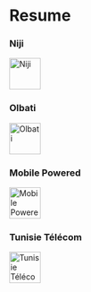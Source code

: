 #  Resume

<p align="left">
<h3> Niji </h3>
<img src="https://media-exp1.licdn.com/dms/image/C4D0BAQEC_5PIkpox2w/company-logo_100_100/0/1519855953189?e=1629331200&v=beta&t=ayL_s0-nttfI8L4QlWQOEJidTnMpa48Muk03O0_mulY" width="56" max-width="100%" alt="Niji"/>
</p>

<p align="left">
<h3> Olbati </h3>
<img src="https://media-exp1.licdn.com/dms/image/C4E0BAQFj4DHlAS7--g/company-logo_100_100/0/1585868202806?e=1629331200&v=beta&t=nxMFEQhRGTk3xvL7nLKbLgwxRhH9rRnpn-2-Yz5p7hs" width="56" max-width="100%" alt="Olbati"/>
</p>

<p align="left">
<h3> Mobile Powered </h3>
<img src="https://media-exp1.licdn.com/dms/image/C4D0BAQEEgJMS2qahOg/company-logo_200_200/0/1560244740027?e=1629331200&v=beta&t=m5XSv8WVc4s9VY7nsE9C8fiTbcJ58mJHKYkYa5G4Pzo" width="56" max-width="100%" alt="Mobile Powered"/>
</p>

<p align="left">
<h3> Tunisie Télécom </h3>
<img src="https://media-exp1.licdn.com/dms/image/C4D0BAQHJvltomSlPPA/company-logo_100_100/0/1606138152255?e=1629331200&v=beta&t=tMZ2EI5OtcgaVH_nBuHa8pVGC--c6DGWictontkWzdo" width="56" max-width="100%" alt="Tunisie Télécom"/>
</p>
